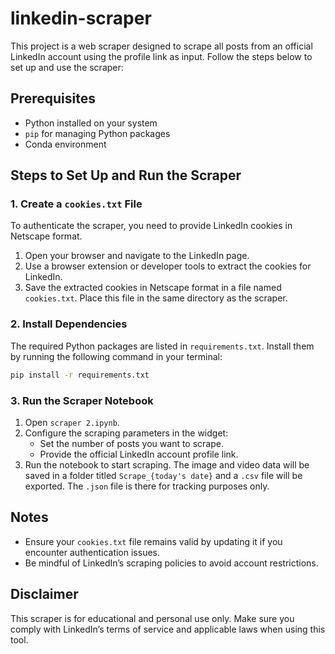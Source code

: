# linkedin-scraper

This project is a web scraper designed to scrape all posts from an official LinkedIn account using the profile link as input. Follow the steps below to set up and use the scraper:

## Prerequisites
- Python installed on your system
- `pip` for managing Python packages
- Conda environment

## Steps to Set Up and Run the Scraper

### 1. Create a `cookies.txt` File
To authenticate the scraper, you need to provide LinkedIn cookies in Netscape format.

1. Open your browser and navigate to the LinkedIn page.
2. Use a browser extension or developer tools to extract the cookies for LinkedIn.
3. Save the extracted cookies in Netscape format in a file named `cookies.txt`. Place this file in the same directory as the scraper.

### 2. Install Dependencies
The required Python packages are listed in `requirements.txt`. Install them by running the following command in your terminal:

```bash
pip install -r requirements.txt
```

### 3. Run the Scraper Notebook
1. Open `scraper 2.ipynb`.
2. Configure the scraping parameters in the widget:
   - Set the number of posts you want to scrape.
   - Provide the official LinkedIn account profile link.
3. Run the notebook to start scraping. The image and video data will be saved in a folder titled `Scrape_{today's date}` and a `.csv` file will be exported. The `.json` file is there for tracking purposes only.

## Notes
- Ensure your `cookies.txt` file remains valid by updating it if you encounter authentication issues.
- Be mindful of LinkedIn’s scraping policies to avoid account restrictions.

## Disclaimer
This scraper is for educational and personal use only. Make sure you comply with LinkedIn’s terms of service and applicable laws when using this tool.

